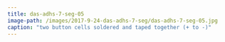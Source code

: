 ```yaml
---
title: das-adhs-7-seg-05
image-path: /images/2017-9-24-das-adhs-7-seg/das-adhs-7-seg-05.jpg
caption: "two button cells soldered and taped together (+ to -)"
---
```

